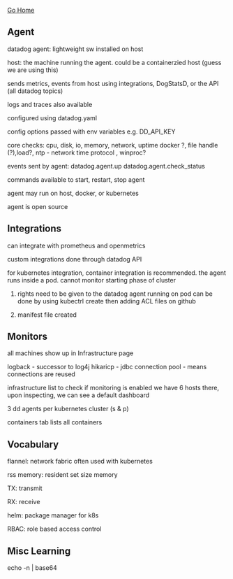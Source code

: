 [Go Home](../README.md)

## Agent

datadog agent:  lightweight sw installed on host
  
host: the machine running the agent.  could be a containerzied host (guess we are using this)

sends metrics, events from host using integrations, DogStatsD, or the API (all datadog topics)

logs and traces also available

configured using datadog.yaml

config options passed with env variables 
e.g. DD_API_KEY

core checks: cpu, disk,  io, memory, network, uptime
docker ?, file handle (?),load?, 
ntp - network time protocol
, winproc?

events sent by agent: datadog.agent.up
datadog.agent.check_status

commands available to start, restart, stop agent 

agent may run on host, docker, or kubernetes 

agent is open source

## Integrations

can integrate with prometheus and openmetrics 

custom integrations done through datadog API

for kubernetes integration, container integration is recommended.  the agent runs inside a pod. cannot monitor starting phase of cluster 

1.  rights need to be given to the datadog agent running on pod
can be done by using kubectrl create then adding ACL files on github

2.  manifest file created 


## Monitors

all machines show up in Infrastructure page 

logback - successor to log4j 
hikaricp - jdbc connection pool - means connections are reused

infrastructure list to check if monitoring is enabled 
we have 6 hosts there, upon inspecting, we can see a default dashboard 

3 dd agents per kubernetes cluster (s & p)

containers tab lists all containers

## Vocabulary 
flannel:  network fabric often used with kubernetes 

rss memory: resident set size memory 

TX: transmit 

RX: receive 

helm: package manager for k8s 

RBAC: role based access control 

## Misc Learning

echo -n <non-base64-key> | base64 

